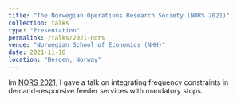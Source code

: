 ```yaml
---
title: "The Norwegian Operations Research Society (NORS 2021)"
collection: talks
type: "Presentation"
permalink: /talks/2021-nors
venue: "Norwegian School of Economics (NHH)"
date: 2021-11-18
location: "Bergen, Norway"
---
```


Im [NORS 2021](https://www.nors-online.no/annual-conference/), I gave a talk on integrating frequency constraints in demand-responsive feeder services with mandatory stops.
